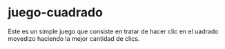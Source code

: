 # juego-cuadrado

Este es un simple juego que consiste en tratar de hacer clic en el uadrado movedizo haciendo la mejor cantidad de clics.
